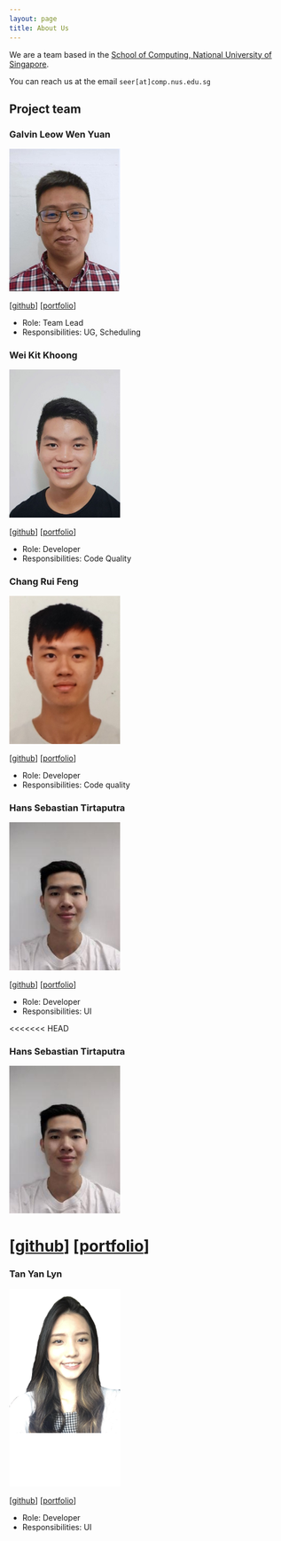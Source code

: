```yaml
---
layout: page
title: About Us
---
```


We are a team based in the [School of Computing, National University of Singapore](http://www.comp.nus.edu.sg).

You can reach us at the email `seer[at]comp.nus.edu.sg`

## Project team

### Galvin Leow Wen Yuan

<img src="images/galvinleow.png" width="200px">

[[github](http://github.com/galvinleow)]
[[portfolio](team/galvinleow.md)]

* Role: Team Lead
* Responsibilities: UG, Scheduling

### Wei Kit Khoong

<img src="images/khoongwk.png" width="200px">

[[github](http://github.com/khoongwk)] 
[[portfolio](team/khoongwk.md)]

* Role: Developer
* Responsibilities: Code Quality

### Chang Rui Feng

<img src="images/ruifengg.png" width="200px">

[[github](http://github.com/RuiFengg)]
[[portfolio](team/ruifengg.md)]

* Role: Developer
* Responsibilities: Code quality

### Hans Sebastian Tirtaputra

<img src="images/hansebastian.png" width="200px">

[[github](http://github.com/hansebastian)]
[[portfolio](team/hansebastian.md)]

* Role: Developer
* Responsibilities: UI

<<<<<<< HEAD
### Hans Sebastian Tirtaputra

<img src="images/hansebastian.png" width="200px">

[[github](http://github.com/hansebastian)]
[[portfolio](team/hansebastian.md)]
=======
### Tan Yan Lyn

<img src="images/yanlynnnnn.png" width="200px">

[[github](https://github.com/yanlynnnnn)]
[[portfolio](team/yanlynnnnn.md)]
* Role: Developer
* Responsibilities: UI




